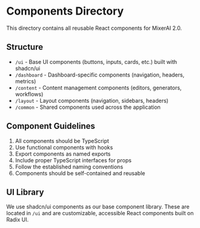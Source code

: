 # Components Directory

This directory contains all reusable React components for MixerAI 2.0.

## Structure

- `/ui` - Base UI components (buttons, inputs, cards, etc.) built with shadcn/ui
- `/dashboard` - Dashboard-specific components (navigation, headers, metrics)
- `/content` - Content management components (editors, generators, workflows)
- `/layout` - Layout components (navigation, sidebars, headers)
- `/common` - Shared components used across the application

## Component Guidelines

1. All components should be TypeScript
2. Use functional components with hooks
3. Export components as named exports
4. Include proper TypeScript interfaces for props
5. Follow the established naming conventions
6. Components should be self-contained and reusable

## UI Library

We use shadcn/ui components as our base component library. These are located in `/ui` and are customizable, accessible React components built on Radix UI.